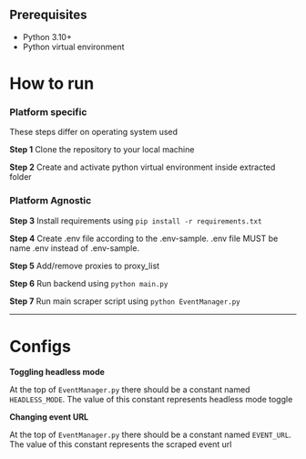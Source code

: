 ## Prerequisites
- Python 3.10+
- Python virtual environment

# How to run
### Platform specific
These steps differ on operating system used 

**Step 1**
Clone the repository to your local machine

**Step 2**
Create and activate python virtual environment inside extracted folder

### Platform Agnostic
**Step 3**
Install requirements using `pip install -r requirements.txt` 

**Step 4**
Create .env file according to the .env-sample. .env file MUST be name .env instead of .env-sample. 

**Step 5**
Add/remove proxies to proxy_list

**Step 6**
Run backend using `python main.py`

**Step 7**
Run main scraper script using `python EventManager.py`

---

# Configs

**Toggling headless mode**

At the top of `EventManager.py` there should be a constant named `HEADLESS_MODE`. The value of this constant represents headless mode toggle


**Changing event URL**

At the top of `EventManager.py` there should be a constant named `EVENT_URL`. The value of this constant represents the scraped event url


